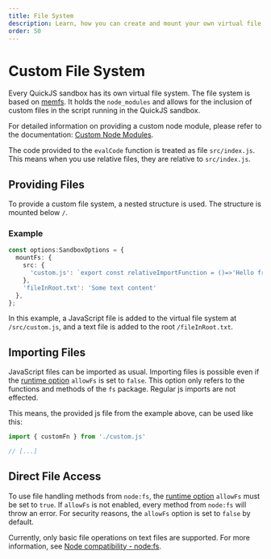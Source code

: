 ```yaml
---
title: File System
description: Learn, how you can create and mount your own virtual file system into the QuickJS runtime
order: 50
---
```


# Custom File System

Every QuickJS sandbox has its own virtual file system. The file system is based on [memfs](https://github.com/streamich/memfs). It holds the `node_modules` and allows for the inclusion of custom files in the script running in the QuickJS sandbox.

For detailed information on providing a custom node module, please refer to the documentation: [Custom Node Modules](./custom-modules.md).

The code provided to the `evalCode` function is treated as file `src/index.js`. This means when you use relative files, they are relative to `src/index.js`.

## Providing Files

To provide a custom file system, a nested structure is used. The structure is mounted below `/`.

### Example

```typescript
const options:SandboxOptions = {
  mountFs: {
    src: {
      'custom.js': `export const relativeImportFunction = ()=>'Hello from relative import function'`,
    },
    'fileInRoot.txt': 'Some text content'
  },
};
```

In this example, a JavaScript file is added to the virtual file system at `/src/custom.js`, and a text file is added to the root `/fileInRoot.txt`.

## Importing Files

JavaScript files can be imported as usual. Importing files is possible even if the [runtime option](./runtime-options.md) `allowFs` is set to `false`. This option only refers to the functions and methods of the `fs` package. Regular js imports are not effected.

This means, the provided js file from the example above, can be used like this:

```js
import { customFn } from './custom.js'

// [...]
```

## Direct File Access

To use file handling methods from `node:fs`, the [runtime option](./runtime-options.md) `allowFs` must be set to `true`. If `allowFs` is not enabled, every method from `node:fs` will throw an error. For security reasons, the `allowFs` option is set to `false` by default.

Currently, only basic file operations on text files are supported. For more information, see [Node compatibility - node:fs](./node-compatibility.md).
